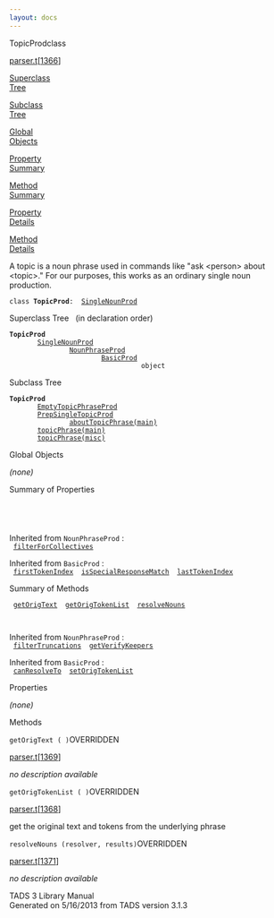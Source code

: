 ```yaml
---
layout: docs
---
```

<span class="title">TopicProd</span><span class="type">class</span>

[parser.t](../file/parser.t.html)\[[1366](../source/parser.t.html#1366)\]

[Superclass  
Tree](#_SuperClassTree_)

[Subclass  
Tree](#_SubClassTree_)

[Global  
Objects](#_ObjectSummary_)

[Property  
Summary](#_PropSummary_)

[Method  
Summary](#_MethodSummary_)

[Property  
Details](#_Properties_)

[Method  
Details](#_Methods_)

<div class="fdesc">

A topic is a noun phrase used in commands like "ask \<person\> about
\<topic\>." For our purposes, this works as an ordinary single noun
production.

`class `**`TopicProd`**` :   `[`SingleNounProd`](../object/SingleNounProd.html)

</div>

<span id="_SuperClassTree_"></span>

<div class="mjhd">

<span class="hdln">Superclass Tree</span>   (in declaration order)

</div>

**`TopicProd`**  
`         `[`SingleNounProd`](../object/SingleNounProd.html)  
`                 `[`NounPhraseProd`](../object/NounPhraseProd.html)  
`                         `[`BasicProd`](../object/BasicProd.html)  
`                                 object`  
<span id="_SubClassTree_"></span>

<div class="mjhd">

<span class="hdln">Subclass Tree</span>  

</div>

**`TopicProd`**  
`         `[`EmptyTopicPhraseProd`](../object/EmptyTopicPhraseProd.html)  
`         `[`PrepSingleTopicProd`](../object/PrepSingleTopicProd.html)  
`                 `[`aboutTopicPhrase(main)`](../object/aboutTopicPhrase(main).html)  
`         `[`topicPhrase(main)`](../object/topicPhrase(main).html)  
`         `[`topicPhrase(misc)`](../object/topicPhrase(misc).html)  
<span id="_ObjectSummary_"></span>

<div class="mjhd">

<span class="hdln">Global Objects</span>  

</div>

*(none)* <span id="_PropSummary_"></span>

<div class="mjhd">

<span class="hdln">Summary of Properties</span>  

</div>

` `

` `

Inherited from `NounPhraseProd` :  
` `[`filterForCollectives`](../object/NounPhraseProd.html#filterForCollectives)`  `

Inherited from `BasicProd` :  
` `[`firstTokenIndex`](../object/BasicProd.html#firstTokenIndex)`  `[`isSpecialResponseMatch`](../object/BasicProd.html#isSpecialResponseMatch)`  `[`lastTokenIndex`](../object/BasicProd.html#lastTokenIndex)`  `

<span id="_MethodSummary_"></span>

<div class="mjhd">

<span class="hdln">Summary of Methods</span>  

</div>

` `[`getOrigText`](#getOrigText)`  `[`getOrigTokenList`](#getOrigTokenList)`  `[`resolveNouns`](#resolveNouns)`  `

` `

Inherited from `NounPhraseProd` :  
` `[`filterTruncations`](../object/NounPhraseProd.html#filterTruncations)`  `[`getVerifyKeepers`](../object/NounPhraseProd.html#getVerifyKeepers)`  `

Inherited from `BasicProd` :  
` `[`canResolveTo`](../object/BasicProd.html#canResolveTo)`  `[`setOrigTokenList`](../object/BasicProd.html#setOrigTokenList)`  `

<span id="_Properties_"></span>

<div class="mjhd">

<span class="hdln">Properties</span>  

</div>

*(none)* <span id="_Methods_"></span>

<div class="mjhd">

<span class="hdln">Methods</span>  

</div>

<span id="getOrigText"></span>

`getOrigText ( )`<span class="rem">OVERRIDDEN</span>

[parser.t](../file/parser.t.html)\[[1369](../source/parser.t.html#1369)\]

<div class="desc">

*no description available*

</div>

<span id="getOrigTokenList"></span>

`getOrigTokenList ( )`<span class="rem">OVERRIDDEN</span>

[parser.t](../file/parser.t.html)\[[1368](../source/parser.t.html#1368)\]

<div class="desc">

get the original text and tokens from the underlying phrase

</div>

<span id="resolveNouns"></span>

`resolveNouns (resolver, results)`<span class="rem">OVERRIDDEN</span>

[parser.t](../file/parser.t.html)\[[1371](../source/parser.t.html#1371)\]

<div class="desc">

*no description available*

</div>

<div class="ftr">

TADS 3 Library Manual  
Generated on 5/16/2013 from TADS version 3.1.3

</div>
